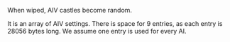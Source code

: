 When wiped, AIV castles become random.

It is an array of AIV settings. There is space for 9 entries, as each entry is 28056 bytes long.
We assume one entry is used for every AI.

